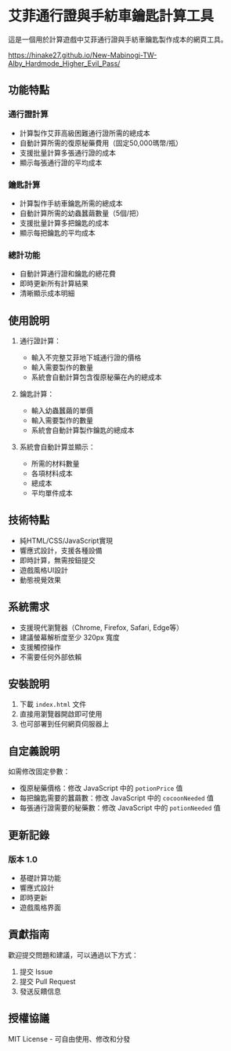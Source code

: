 # 艾菲通行證與手紡車鑰匙計算工具

這是一個用於計算遊戲中艾菲通行證與手紡車鑰匙製作成本的網頁工具。

https://hinake27.github.io/New-Mabinogi-TW-Alby_Hardmode_Higher_Evil_Pass/

## 功能特點

### 通行證計算
- 計算製作艾菲高級困難通行證所需的總成本
- 自動計算所需的復原秘藥費用（固定50,000瑪幣/瓶）
- 支援批量計算多張通行證的成本
- 顯示每張通行證的平均成本

### 鑰匙計算
- 計算製作手紡車鑰匙所需的總成本
- 自動計算所需的幼蟲蠶繭數量（5個/把）
- 支援批量計算多把鑰匙的成本
- 顯示每把鑰匙的平均成本

### 總計功能
- 自動計算通行證和鑰匙的總花費
- 即時更新所有計算結果
- 清晰顯示成本明細

## 使用說明

1. 通行證計算：
   - 輸入不完整艾菲地下城通行證的價格
   - 輸入需要製作的數量
   - 系統會自動計算包含復原秘藥在內的總成本

2. 鑰匙計算：
   - 輸入幼蟲蠶繭的單價
   - 輸入需要製作的數量
   - 系統會自動計算製作鑰匙的總成本

3. 系統會自動計算並顯示：
   - 所需的材料數量
   - 各項材料成本
   - 總成本
   - 平均單件成本

## 技術特點

- 純HTML/CSS/JavaScript實現
- 響應式設計，支援各種設備
- 即時計算，無需按鈕提交
- 遊戲風格UI設計
- 動態視覺效果

## 系統需求

- 支援現代瀏覽器（Chrome, Firefox, Safari, Edge等）
- 建議螢幕解析度至少 320px 寬度
- 支援觸控操作
- 不需要任何外部依賴

## 安裝說明

1. 下載 `index.html` 文件
2. 直接用瀏覽器開啟即可使用
3. 也可部署到任何網頁伺服器上

## 自定義說明

如需修改固定參數：
- 復原秘藥價格：修改 JavaScript 中的 `potionPrice` 值
- 每把鑰匙需要的蠶繭數：修改 JavaScript 中的 `cocoonNeeded` 值
- 每張通行證需要的秘藥數：修改 JavaScript 中的 `potionNeeded` 值

## 更新記錄

### 版本 1.0
- 基礎計算功能
- 響應式設計
- 即時更新
- 遊戲風格界面

## 貢獻指南

歡迎提交問題和建議，可以通過以下方式：
1. 提交 Issue
2. 提交 Pull Request
3. 發送反饋信息

## 授權協議

MIT License - 可自由使用、修改和分發
